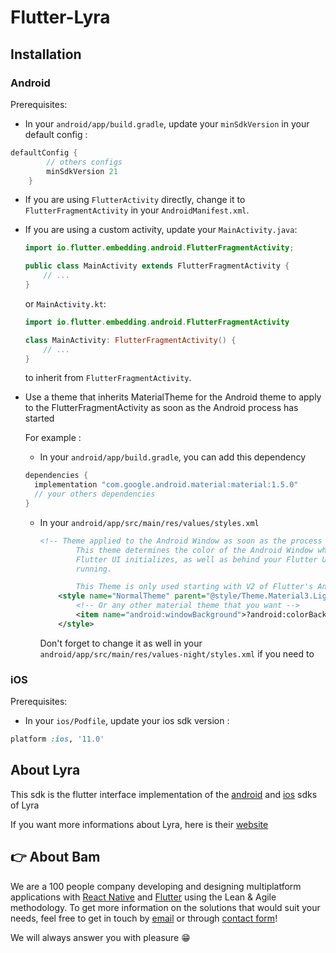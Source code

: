 # Flutter-Lyra

## Installation

### Android

Prerequisites:

- In your `android/app/build.gradle`, update your `minSdkVersion` in your default config :

```gradle
defaultConfig {
        // others configs
        minSdkVersion 21
    }
```

- If you are using `FlutterActivity` directly, change it to
  `FlutterFragmentActivity` in your `AndroidManifest.xml`.
- If you are using a custom activity, update your `MainActivity.java`:

  ```java
  import io.flutter.embedding.android.FlutterFragmentActivity;

  public class MainActivity extends FlutterFragmentActivity {
      // ...
  }
  ```

  or `MainActivity.kt`:

  ```kotlin
  import io.flutter.embedding.android.FlutterFragmentActivity

  class MainActivity: FlutterFragmentActivity() {
      // ...
  }
  ```

  to inherit from `FlutterFragmentActivity`.

- Use a theme that inherits MaterialTheme for the Android theme to apply to
  the FlutterFragmentActivity as soon as the Android process has started

  For example :

  - In your `android/app/build.gradle`, you can add this dependency

  ```gradle
  dependencies {
    implementation "com.google.android.material:material:1.5.0"
    // your others dependencies
  }
  ```

  - In your `android/app/src/main/res/values/styles.xml`

    ```xml
    <!-- Theme applied to the Android Window as soon as the process has started.
            This theme determines the color of the Android Window while your
            Flutter UI initializes, as well as behind your Flutter UI while its
            running.

            This Theme is only used starting with V2 of Flutter's Android embedding. -->
        <style name="NormalTheme" parent="@style/Theme.Material3.Light.NoActionBar">
            <!-- Or any other material theme that you want -->
            <item name="android:windowBackground">?android:colorBackground</item>
        </style>
    ```

    Don't forget to change it as well in your `android/app/src/main/res/values-night/styles.xml` if you need to

### iOS

Prerequisites:

- In your `ios/Podfile`, update your ios sdk version :

```rb
platform :ios, '11.0'
```

## About Lyra

This sdk is the flutter interface implementation of the [android](https://github.com/lyra/android-sdk) and [ios](https://github.com/lyra/ios-sdk) sdks of Lyra

If you want more informations about Lyra, here is their [website](https://payzen.io/fr-FR/)

## 👉 About Bam

We are a 100 people company developing and designing multiplatform applications with [React Native](https://www.bam.tech/expertise/react-native) and [Flutter](https://www.bam.tech/expertise/flutter) using the Lean & Agile methodology. To get more information on the solutions that would suit your needs, feel free to get in touch by [email](mailto://contact@bam.tech) or through [contact form](https://www.bam.tech/contact)!

We will always answer you with pleasure 😁
